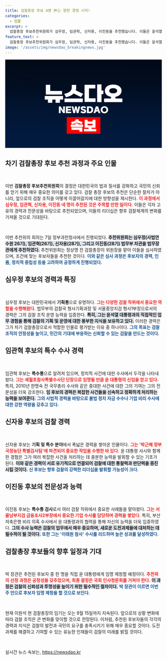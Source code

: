 ```yaml
---
title: 검찰총장 후보 4명 尹心 향한 경쟁 시작!
categories:
  - 법률
excerpt: >
  검찰총장 후보추천위원회가 심우정, 임관혁, 신자용, 이진동을 추천했습니다. 이들은 윤석열 대통령과 긴밀한 인연을 가지고 있으며, 차기 검찰총장으로의 경쟁이 치열해질 전망입니다. 최종 임명은 이번 주 중 결정될 예정입니다.
feature_text: >
  검찰총장 후보추천위원회가 심우정, 임관혁, 신자용, 이진동을 추천했습니다. 이들은 윤석열 대통령과 긴밀한 인연을 가지고 있으며, 차기 검찰총장으로의 경쟁이 치열해질 전망입니다. 최종 임명은 이번 주 중 결정될 예정입니다.
image: '/assets/img/newsdao_breakingnews.jpg'
---
```


<p><img src="/assets/img/newsdao_breakingnews.jpg" alt="ontimetimes 속보" /></p>

<h2 data-ke-size="size26">차기 검찰총장 후보 추천 과정과 주요 인물</h2>

<p data-ke-size="size16">&nbsp;</p>이번 <b>검찰총장 후보추천위원회</b>의 결정은 대한민국의 법과 질서를 강화하고 국민의 신뢰를 얻기 위해 매우 중요한 의미를 갖고 있다. 검찰 총장 후보의 추천은 단순한 절차가 아니라, 앞으로의 검찰 조직을 어떻게 이끌어갈지에 대한 방향성을 제시한다. <b><span style="color: #ee2323;">이 과정에서 심우정, 임관혁, 신자용, 이진동 네 명이 추천된 것은 주목할 만한 일이다.</span></b> 이들은 각자 고유의 경력과 전문성을 바탕으로 추천되었으며, 이들의 리더십은 향후 검찰체계의 변화를 가져올 것으로 기대된다. 

<p data-ke-size="size16">&nbsp;</p>이번 추천위의 회의는 7일 정부과천청사에서 진행되었다. <b><span style="background-color: #21538527;">추천위원회는 심우정(사법연수원 26기), 임관혁(26기), 신자용(28기), 그리고 이진동(28기) 법무부 차관을 법무장관에게 추천하였다.</span></b> 추천위원회는 정상명 전 검찰총장이 위원장을 맡아 이들을 심사하였으며, 조건에 맞는 후보자들을 추천한 것이다. <b><span style="color: #1a5490;">이와 같은 심사 과정은 후보자의 경력, 인품, 정치적 중립성 등을 고려하여 공정하게 진행되었다.</span></b>

<h2 data-ke-size="size26">심우정 후보의 경력과 특징</h2>

<p data-ke-size="size16">&nbsp;</p>심우정 후보는 대한민국에서 <b>기획통</b>으로 유명하다. <b><span style="color: #ee2323;">그는 다양한 검찰 직위에서 중요한 역할을 수행해왔다.</span></b> 법무부의 검찰국 형사기획과장 및 서울중앙지검 형사1부장으로서의 경력은 그의 검찰 조직 운영 능력을 입증한다. <b><span style="background-color: #21538527;">특히, 그는 윤석열 대통령과의 직접적인 업무 경험을 통해 검찰의 기획 및 운영에 대한 풍부한 지식을 보유하고 있다.</span></b> 이러한 경력은 그가 차기 검찰총장으로서 적합한 인물로 평가받는 이유 중 하나이다. <b><span style="color: #1a5490;">그의 목표는 검찰 조직의 안정성을 높이고, 민간의 기대에 부응하는 신뢰할 수 있는 검찰을 만드는 것이다.</span></b>

<h2 data-ke-size="size26">임관혁 후보의 특수 수사 경력</h2>

<p data-ke-size="size16">&nbsp;</p>임관혁 후보는 <b>특수통</b>으로 알려져 있으며, 정치적 사건에 대한 수사에서 두각을 나타내왔다. <b><span style="color: #ee2323;">그는 세월호참사특별수사단 단장으로 임명될 만큼 윤 대통령의 신임을 얻고 있다.</span></b> 특히, 2010년 한명숙 전 국무총리 수사와 같은 중대한 사건에 대한 그의 기여는 그의 전문성을 더욱 강조한다. <b><span style="background-color: #21538527;">임 후보의 경력은 복잡한 사건들을 신속하고 정확하게 처리하는 능력을 보여준다.</span></b> <b><span style="color: #1a5490;">그의 사법적 경력을 바탕으로 불법 정치 자금 수수나 기업 비리 수사에 대한 강한 역량을 갖추고 있다.</span></b>

<h2 data-ke-size="size26">신자용 후보의 검찰 경력</h2>

<p data-ke-size="size16">&nbsp;</p>신자용 후보는 <b>기획 및 특수 분야</b>에서 폭넓은 경력을 쌓아온 인물이다. <b><span style="color: #ee2323;">그는 '박근혜 정부 국정농단 특별검사팀'에 파견되어 중요한 작업을 수행한 바 있다.</span></b> 윤 대통령 사시와 함께한 경험은 그가 여러 복잡한 사건을 처리하는 데 충분한 능력을 발휘할 수 있는 기초가 된다. <b><span style="background-color: #21538527;">이와 같은 경력이 서로 유기적으로 연결되어 검찰에 대한 통찰력과 판단력을 증진시킬 것이다.</span></b> <b><span style="color: #1a5490;">신 후보는 향후 검찰의 강력한 리더십을 발휘할 가능성이 크다.</span></b>

<h2 data-ke-size="size26">이진동 후보의 전문성과 능력</h2>

<p data-ke-size="size16">&nbsp;</p>이진동 후보는 <b>특수통 검사</b>로서 여러 검찰 직위에서 중요한 사례들을 맡아왔다. <b><span style="color: #ee2323;">그는 서울남부지검 금융조사2부장에서 중요한 기업 수사를 담당하며 경력을 쌓았다.</span></b> 특히, 부산저축은행 비리 의혹 수사에서 윤 대통령과의 협력을 통해 자신의 능력을 더욱 입증하였다. <b><span style="background-color: #21538527;">그의 수사 능력은 검찰의 업무에서 매우 중요하며, 새로운 도전과제들에 대처하는 데 필수적이 될 것이다.</span></b> <b><span style="color: #1a5490;">또한 그는 '이태원 참사' 수사를 리드하며 높은 성과를 달성하였다.</span></b>

<h2 data-ke-size="size26">검찰총장 후보들의 향후 일정과 기대</h2>

<p data-ke-size="size16">&nbsp;</p>박 장관은 추천된 후보자 중 한 명을 직접 윤 대통령에게 임명 제청할 예정이다. <b><span style="color: #ee2323;">추천위의 선정 과정은 공정성을 갖추었으며, 최종 결정은 국회 인사청문회를 거쳐야 한다.</span></b> <b><span style="background-color: #21538527;">이 과정은 검찰의 신뢰성과 투명성을 높이기 위한 필수적인 절차이다.</span></b> <b><span style="color: #1a5490;">박 장관이 이르면 이번 주 안으로 후보자 임명 제청을 할 것으로 보인다.</span></b> 

<p data-ke-size="size16">&nbsp;</p>현재 이원석 현 검찰총장의 임기는 오는 9월 15일까지 지속된다. 앞으로의 상황 변화에 따라 검찰 조직은 큰 변화를 맞이할 것으로 전망된다. 이처럼, 추천된 후보자들의 각각의 경력과 지식은 검찰의 발전과 국민의 요구를 충족시키기 위해 매우 중요할 것이다. 도전과제를 해결하고 기여할 수 있는 유능한 인재들이 검찰의 미래를 밝힐 것이다.

<p data-ke-size="size16">&nbsp;</p>
실시간 뉴스 속보는, <a href="https://newsdao.kr" rel="dofollow">https://newsdao.kr</a>


